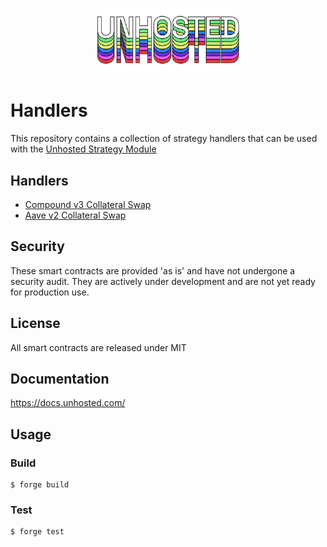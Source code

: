 # <p align="center"><img src="logo.png" alt="Unhosted" height="100px"></p>

# Handlers

This repository contains a collection of strategy handlers that can be used with the [Unhosted Strategy Module](https://github.com/Unhosted-Wallet/unhosted-modules/tree/main/defi-strategies)

## Handlers

- [Compound v3 Collateral Swap](./src/CollateralSwap/CompV3CollateralSwapH.sol)
- [Aave v2 Collateral Swap](./src/CollateralSwap/AaveV2CollateralSwapH.sol)

## Security

These smart contracts are provided 'as is' and have not undergone a security audit. They are actively under development and are not yet ready for production use.

## License

All smart contracts are released under MIT

## Documentation

https://docs.unhosted.com/

## Usage

### Build

```shell
$ forge build
```

### Test

```shell
$ forge test
```
